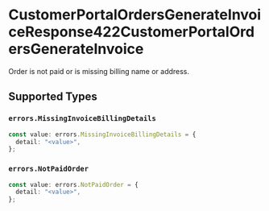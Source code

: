 # CustomerPortalOrdersGenerateInvoiceResponse422CustomerPortalOrdersGenerateInvoice

Order is not paid or is missing billing name or address.


## Supported Types

### `errors.MissingInvoiceBillingDetails`

```typescript
const value: errors.MissingInvoiceBillingDetails = {
  detail: "<value>",
};
```

### `errors.NotPaidOrder`

```typescript
const value: errors.NotPaidOrder = {
  detail: "<value>",
};
```

